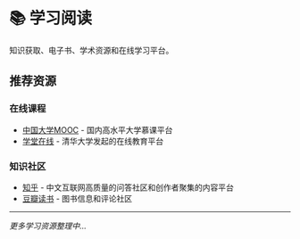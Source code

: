 # 📚 学习阅读

知识获取、电子书、学术资源和在线学习平台。

## 推荐资源

### 在线课程
- [中国大学MOOC](https://www.icourse163.org/) - 国内高水平大学慕课平台
- [学堂在线](https://www.xuetangx.com/) - 清华大学发起的在线教育平台

### 知识社区
- [知乎](https://www.zhihu.com/) - 中文互联网高质量的问答社区和创作者聚集的内容平台
- [豆瓣读书](https://book.douban.com/) - 图书信息和评论社区

---

*更多学习资源整理中...*